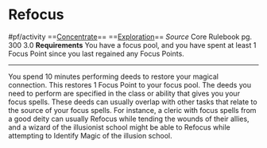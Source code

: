 # Refocus
#pf/activity
==[Concentrate](../Traits/Concentrate.md)== ==[Exploration](../Traits/Exploration.md)==
*Source* Core Rulebook pg. 300 3.0
**Requirements** You have a focus pool, and you have spent at least 1 Focus Point since you last regained any Focus Points.

---
You spend 10 minutes performing deeds to restore your magical connection. This restores 1 Focus Point to your focus pool. The deeds you need to perform are specified in the class or ability that gives you your focus spells. These deeds can usually overlap with other tasks that relate to the source of your focus spells. For instance, a cleric with focus spells from a good deity can usually Refocus while tending the wounds of their allies, and a wizard of the illusionist school might be able to Refocus while attempting to Identify Magic of the illusion school.